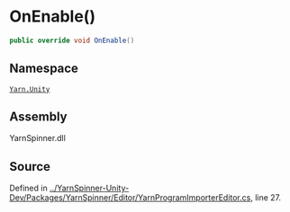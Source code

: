 # OnEnable\(\)

```csharp
public override void OnEnable()
```

## Namespace

[`Yarn.Unity`](../)

## Assembly

YarnSpinner.dll

## Source

Defined in [../YarnSpinner-Unity-Dev/Packages/YarnSpinner/Editor/YarnProgramImporterEditor.cs](https://github.com/YarnSpinnerTool/YarnSpinner-Unity//blob/develop/Editor/YarnProgramImporterEditor.cs#L27), line 27.

